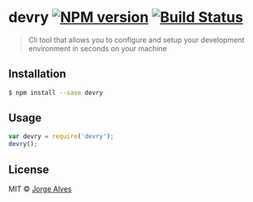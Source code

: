 # devry [![NPM version](https://badge.fury.io/js/devry.svg)](https://npmjs.org/package/devry) [![Build Status](https://travis-ci.org/jorgealves/devry.svg?branch=master)](https://travis-ci.org/jorgealves/devry)

> Cli tool that allows you to configure and setup your development environment in seconds on your machine

## Installation

```sh
$ npm install --save devry
```

## Usage

```js
var devry = require('devry');
devry();
```

## License

MIT © [Jorge Alves](github.com/jorgealves)
